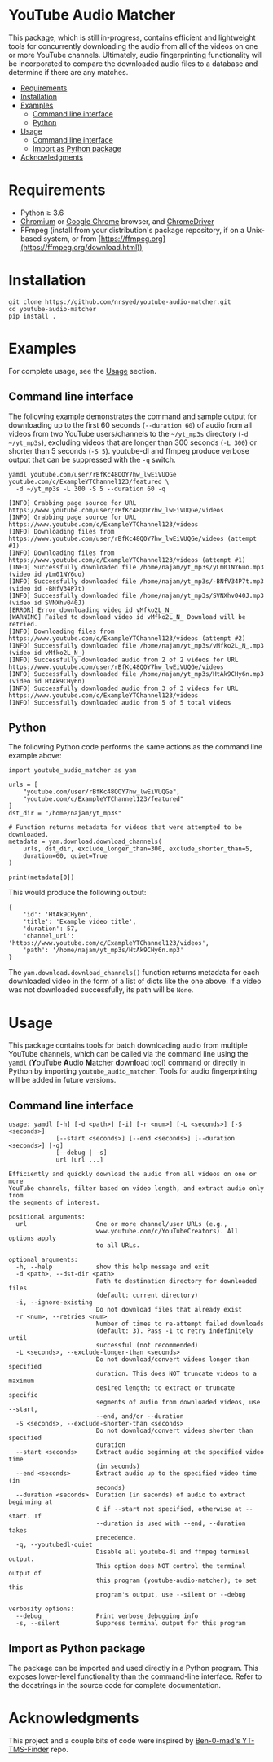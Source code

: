 # YouTube Audio Matcher

This package, which is still in-progress, contains efficient and lightweight
tools for concurrently downloading the audio from all of the videos on one
or more YouTube channels. Ultimately, audio fingerprinting functionality will
be incorporated to compare the downloaded audio files to a database and
determine if there are any matches.

* [Requirements](#requirements)
* [Installation](#installation)
* [Examples](#examples)
  * [Command line interface](#cli-examples)
  * [Python](#python-examples)
* [Usage](#usage)
  * [Command line interface](#cli)
  * [Import as Python package](#import)
* [Acknowledgments](#acknowledgments)

# <span id="requirements">Requirements</span>
* Python &ge; 3.6
* [Chromium](https://www.chromium.org) or
  [Google Chrome](https://www.google.com/chrome/) browser, and
  [ChromeDriver](http://chromedriver.chromium.org/home)
* FFmpeg (install from your distribution's package repository, if on a
  Unix-based system, or from
  [https://ffmpeg.org](https://ffmpeg.org/download.html))

# <span id="installation">Installation</span>
```
git clone https://github.com/nrsyed/youtube-audio-matcher.git
cd youtube-audio-matcher
pip install .
```

# <span id="examples">Examples</examples>

For complete usage, see the [Usage](#usage) section.

## <span id="cli-examples">Command line interface</span>
The following example demonstrates the command and sample output for
downloading up to the first 60 seconds (`--duration 60`) of audio from all
videos from two YouTube users/channels to the `~/yt_mp3s` directory
(`-d ~/yt_mp3s`), excluding videos that are longer than 300 seconds (`-L 300`)
or shorter than 5 seconds (`-S 5`). youtube-dl and ffmpeg produce verbose
output that can be suppressed with the `-q` switch.

```
yamdl youtube.com/user/rBfKc48QOY7hw_lwEiVUQGe youtube.com/c/ExampleYTChannel123/featured \
  -d ~/yt_mp3s -L 300 -S 5 --duration 60 -q

[INFO] Grabbing page source for URL https://www.youtube.com/user/rBfKc48QOY7hw_lwEiVUQGe/videos
[INFO] Grabbing page source for URL https://www.youtube.com/c/ExampleYTChannel123/videos
[INFO] Downloading files from https://www.youtube.com/user/rBfKc48QOY7hw_lwEiVUQGe/videos (attempt #1)
[INFO] Downloading files from https://www.youtube.com/c/ExampleYTChannel123/videos (attempt #1)
[INFO] Successfully downloaded file /home/najam/yt_mp3s/yLm01NY6uo.mp3 (video id yLm01NY6uo)
[INFO] Successfully downloaded file /home/najam/yt_mp3s/-BNfV34P7t.mp3 (video id -BNfV34P7t)
[INFO] Successfully downloaded file /home/najam/yt_mp3s/SVNXhv040J.mp3 (video id SVNXhv040J)
[ERROR] Error downloading video id vMfko2L_N_
[WARNING] Failed to download video id vMfko2L_N_ Download will be retried.
[INFO] Downloading files from https://www.youtube.com/c/ExampleYTChannel123/videos (attempt #2)
[INFO] Successfully downloaded file /home/najam/yt_mp3s/vMfko2L_N_.mp3 (video id vMfko2L_N_)
[INFO] Successfully downloaded audio from 2 of 2 videos for URL https://www.youtube.com/user/rBfKc48QOY7hw_lwEiVUQGe/videos
[INFO] Successfully downloaded file /home/najam/yt_mp3s/HtAk9CHy6n.mp3 (video id HtAk9CHy6n)
[INFO] Successfully downloaded audio from 3 of 3 videos for URL https://www.youtube.com/c/ExampleYTChannel123/videos
[INFO] Successfully downloaded audio from 5 of 5 total videos
```

## <span id="python-examples">Python</span>

The following Python code performs the same actions as the command line example
above:

```
import youtube_audio_matcher as yam

urls = [
    "youtube.com/user/rBfKc48QOY7hw_lwEiVUQGe",
    "youtube.com/c/ExampleYTChannel123/featured"
]
dst_dir = "/home/najam/yt_mp3s"

# Function returns metadata for videos that were attempted to be downloaded.
metadata = yam.download.download_channels(
    urls, dst_dir, exclude_longer_than=300, exclude_shorter_than=5,
    duration=60, quiet=True
)

print(metadata[0])
```

This would produce the following output:
```
{
    'id': 'HtAk9CHy6n',
    'title': 'Example video title',
    'duration': 57,
    'channel_url': 'https://www.youtube.com/c/ExampleYTChannel123/videos',
    'path': '/home/najam/yt_mp3s/HtAk9CHy6n.mp3'
}
```

The `yam.download.download_channels()` function returns metadata for each
downloaded video in the form of a list of dicts like the one above. If a video
was not downloaded successfully, its path will be `None`.

# <span id="usage">Usage</span>

This package contains tools for batch downloading audio from multiple YouTube
channels, which can be called via the command line using the `yamdl`
(**Y**ouTube **A**udio **M**atcher **d**own**l**oad tool) command or directly
in Python by importing `youtube_audio_matcher`. Tools for audio fingerprinting
will be added in future versions.

## <span id="cli">Command line interface</span>
```
usage: yamdl [-h] [-d <path>] [-i] [-r <num>] [-L <seconds>] [-S <seconds>]
             [--start <seconds>] [--end <seconds>] [--duration <seconds>] [-q]
             [--debug | -s]
             url [url ...]

Efficiently and quickly download the audio from all videos on one or more
YouTube channels, filter based on video length, and extract audio only from
the segments of interest.

positional arguments:
  url                   One or more channel/user URLs (e.g.,
                        www.youtube.com/c/YouTubeCreators). All options apply
                        to all URLs.

optional arguments:
  -h, --help            show this help message and exit
  -d <path>, --dst-dir <path>
                        Path to destination directory for downloaded files
                        (default: current directory)
  -i, --ignore-existing
                        Do not download files that already exist
  -r <num>, --retries <num>
                        Number of times to re-attempt failed downloads
                        (default: 3). Pass -1 to retry indefinitely until
                        successful (not recommended)
  -L <seconds>, --exclude-longer-than <seconds>
                        Do not download/convert videos longer than specified
                        duration. This does NOT truncate videos to a maximum
                        desired length; to extract or truncate specific
                        segments of audio from downloaded videos, use --start,
                        --end, and/or --duration
  -S <seconds>, --exclude-shorter-than <seconds>
                        Do not download/convert videos shorter than specified
                        duration
  --start <seconds>     Extract audio beginning at the specified video time
                        (in seconds)
  --end <seconds>       Extract audio up to the specified video time (in
                        seconds)
  --duration <seconds>  Duration (in seconds) of audio to extract beginning at
                        0 if --start not specified, otherwise at --start. If
                        --duration is used with --end, --duration takes
                        precedence.
  -q, --youtubedl-quiet
                        Disable all youtube-dl and ffmpeg terminal output.
                        This option does NOT control the terminal output of
                        this program (youtube-audio-matcher); to set this
                        program's output, use --silent or --debug

verbosity options:
  --debug               Print verbose debugging info
  -s, --silent          Suppress terminal output for this program
```

## <span id="import">Import as Python package</span>

The package can be imported and used directly in a Python program. This exposes
lower-level functionality than the command-line interface. Refer to the
docstrings in the source code for complete documentation.

# <span id="acknowledgments">Acknowledgments</span>
This project and a couple bits of code were inspired by
[Ben-0-mad's YT-TMS-Finder](https://github.com/Ben-0-mad/YT-TMS-Finder) repo.
